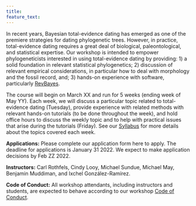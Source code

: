 ```yaml
---
title:
feature_text:
---
```


In recent years, Bayesian total-evidence dating has emerged as one of the premiere strategies for dating phylogenetic trees.
However, in practice, total-evidence dating requires a great deal of biological, paleontological, and statistical expertise.
Our workshop is intended to empower phylogeneticists interested in using total-evidence dating by providing: 1) a solid foundation in relevant statistical phylogenetics; 2) discussion of relevant empirical considerations, in particular how to deal with morphology and the fossil record, and; 3) hands-on experience with software, particularly [RevBayes](https://revbayes.github.io/).

The course will begin on March XX and run for 5 weeks (ending week of May YY).
Each week, we will discuss a particular topic related to total-evidence dating (Tuesday), provide experience with related methods with relevant hands-on tutorials (to be done throughout the week), and hold office hours to discuss the weekly topic and to help with practical issues that arise during the tutorials (Friday).
See our [Syllabus]({{site.baseurl}}/syllabus) for more details about the topics covered each week.

**Applications:** Please complete our application form here to apply. The deadline for applications is January 31 2022. We expect to make application decisions by Feb ZZ 2022.

**Instructors:** Carl Rothfels, Cindy Looy, Michael Sundue, Michael May, Benjamin Muddiman, and Ixchel Gonz&aacute;lez-Ram&iacute;rez.

**Code of Conduct:** All workshop attendants, including instructors and students, are expected to behave according to our workshop [Code of Conduct]({{site.baseurl}}/coc).
